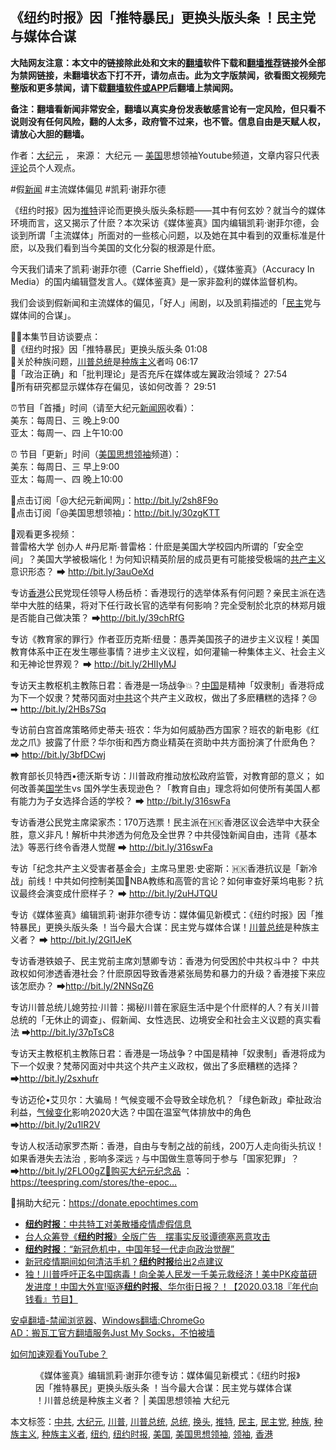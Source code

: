  <h2>《纽约时报》因「推特暴民」更换头版头条 ！民主党与媒体合谋</h2> <p class="notice"><b>大陆网友注意：本文中的链接除此处和文末的<a href="https://github.com/bannedbook/fanqiang" >翻墙</a>软件下载和<a href="https://github.com/killgcd/justmysocks/blob/master/README.md">翻墙推荐</a>链接外全部为禁网链接，未翻墙状态下打不开，请勿点击。此为文字版禁闻，欲看图文视频完整版和更多禁闻，请下载<a href="https://github.com/bannedbook/fanqiang">翻墙软件或APP</a>后翻墙上禁闻网。</p><p>备注：翻墙看新闻非常安全，翻墙以真实身份发表敏感言论有一定风险，但只看不说则没有任何风险，翻的人太多，政府管不过来，也不管。信息自由是天赋人权，请放心大胆的翻墙。</b></p>  <div class="entry"> <p>作者：<span class='wp_keywordlink_affiliate'><a href="http://www.epochtimes.com/" title="大纪元" target="_blank">大纪元</a></span> ， 来源： 大纪元 — <a href="https://www.bannedbook.org/bnews/tag/%e7%be%8e%e5%9b%bd/" class="st_tag internal_tag" rel="tag" title="标签 美国 下的日志">美国</a>思想领袖Youtube频道，文章内容只代表<span class='wp_keywordlink_affiliate'><a href="https://www.bannedbook.org/bnews/comments/" title="新闻评论" target="_blank">评论</a></span>员个人观点。</p> <figure></figure> <p>#假<span class='wp_keywordlink_affiliate'><a href="https://www.bannedbook.org/" title="新闻">新闻</a></span> #主流媒体偏见 #凯莉·谢菲尔德</p> <p>《纽约时报》因为<a href="https://www.bannedbook.org/bnews/tag/%e6%8e%a8%e7%89%b9/" class="st_tag internal_tag" rel="tag" title="标签 推特 下的日志">推特</a>评论而更换头版头条标题——其中有何玄妙？就当今的媒体环境而言，这又揭示了什麽？本次采访《媒体鉴真》国内编辑凯莉·谢菲尔德，会谈到所谓「主流媒体」所面对的一些核心问题，以及她在其中看到的双重标准是什麽，以及我们看到当今美国的文化分裂的根源是什麽。</p> <p>今天我们请来了凯莉·谢菲尔德（Carrie Sheffield），《媒体鉴真》（Accuracy In Media）的国内编辑暨发言人。《媒体鉴真》是一家非盈利的媒体监督机构。</p> <p>我们会谈到假新闻和主流媒体的偏见，「好人」闹剧，以及凯莉描述的「<a href="https://www.bannedbook.org/bnews/tag/%e6%b0%91%e4%b8%bb/" class="st_tag internal_tag" rel="tag" title="标签 民主 下的日志">民主</a>党与媒体间的合谋」。</p> <p>✍🏻本集节目访谈要点：<br /> 🌸《纽约时报》因「推特暴民」更换头版头条 01:08<br /> 🌸关於种族问题，<a href="https://www.bannedbook.org/bnews/tag/%e5%b7%9d%e6%99%ae/" class="st_tag internal_tag" rel="tag" title="标签 川普 下的日志">川普</a><a href="https://www.bannedbook.org/bnews/tag/%e6%80%bb%e7%bb%9f/" class="st_tag internal_tag" rel="tag" title="标签 总统 下的日志">总统</a>是<a href="https://www.bannedbook.org/bnews/tag/%E7%A7%8D%E6%97%8F%E4%B8%BB%E4%B9%89/" class="st_tag internal_tag" rel="tag" title="标签 种族主义 下的日志">种族主义</a>者吗 06:17<br /> 🌸「政治正确」和「批判理论」是否充斥在媒体或左翼政治领域？ 27:54<br /> 🌸所有研究都显示媒体存在偏见，该如何改善？ 29:51</p>  <p>⏰节目「首播」时间（请至大纪元<span class='wp_keywordlink_affiliate'><a href="https://www.bannedbook.org/" title="新闻网">新闻网</a></span>收看）：<br /> 美东：每周日、三 晚上9:00<br /> 亚太：每周一、四 上午10:00</p> <p>⏰ 节目「更新」时间（<a href="https://www.bannedbook.org/bnews/tag/%e7%be%8e%e5%9b%bd%e6%80%9d%e6%83%b3%e9%a2%86%e8%a2%96/" class="st_tag internal_tag" rel="tag" title="标签 美国思想领袖 下的日志">美国思想领袖</a>频道）：<br /> 美东：每周日、三 早上9:00<br /> 亚太：每周一、四 晚上10:00</p> <p>🔔点击订阅「@大纪元新闻网」：<a class="yt-uix-sessionlink" href="https://www.youtube.com/redirect?event=video_description&amp;v=33brDfOGYnA&amp;redir_token=lPRXcGAN91AShI0S2s0IMW6i6sZ8MTU4Nzk1OTU4NUAxNTg3ODczMTg1&amp;q=http%3A%2F%2Fbit.ly%2F2sh8F9o" target="_blank" rel="nofollow noopener" data-sessionlink="itct=CDEQ6TgYACITCJjKjcmYhekCFYr5OAYd4gYPQEjwxJmc3-G6u98B" data-target-new-window="True" data-url="/redirect?event=video_description&amp;v=33brDfOGYnA&amp;redir_token=lPRXcGAN91AShI0S2s0IMW6i6sZ8MTU4Nzk1OTU4NUAxNTg3ODczMTg1&amp;q=http%3A%2F%2Fbit.ly%2F2sh8F9o">http://bit.ly/2sh8F9o</a><br /> 💐点击订阅「@美国思想领袖」：<a class="yt-uix-sessionlink" href="https://www.youtube.com/redirect?event=video_description&amp;v=33brDfOGYnA&amp;redir_token=lPRXcGAN91AShI0S2s0IMW6i6sZ8MTU4Nzk1OTU4NUAxNTg3ODczMTg1&amp;q=http%3A%2F%2Fbit.ly%2F30zgKTT" target="_blank" rel="nofollow noopener" data-sessionlink="itct=CDEQ6TgYACITCJjKjcmYhekCFYr5OAYd4gYPQEjwxJmc3-G6u98B" data-target-new-window="True" data-url="/redirect?event=video_description&amp;v=33brDfOGYnA&amp;redir_token=lPRXcGAN91AShI0S2s0IMW6i6sZ8MTU4Nzk1OTU4NUAxNTg3ODczMTg1&amp;q=http%3A%2F%2Fbit.ly%2F30zgKTT">http://bit.ly/30zgKTT</a></p> <p>👏观看更多视频：<br /> 普雷格大学 创办人 #丹尼斯∙普雷格：什麽是美国大学校园内所谓的「安全空间」？美国大学被极端化！为何知识精英阶层的成员更有可能接受极端的<span class='wp_keywordlink'><a href="https://www.bannedbook.org/forum2/topic6177.html" title="《共产主义的终极目的》" target="_blank">共产主义</a></span>意识形态？ ➡ <a class="yt-uix-sessionlink" href="https://www.youtube.com/redirect?event=video_description&amp;v=33brDfOGYnA&amp;redir_token=lPRXcGAN91AShI0S2s0IMW6i6sZ8MTU4Nzk1OTU4NUAxNTg3ODczMTg1&amp;q=http%3A%2F%2Fbit.ly%2F3auOeXd" target="_blank" rel="nofollow noopener" data-sessionlink="itct=CDEQ6TgYACITCJjKjcmYhekCFYr5OAYd4gYPQEjwxJmc3-G6u98B" data-target-new-window="True" data-url="/redirect?event=video_description&amp;v=33brDfOGYnA&amp;redir_token=lPRXcGAN91AShI0S2s0IMW6i6sZ8MTU4Nzk1OTU4NUAxNTg3ODczMTg1&amp;q=http%3A%2F%2Fbit.ly%2F3auOeXd">http://bit.ly/3auOeXd</a></p> <p>专访<a href="https://www.bannedbook.org/bnews/tag/%e9%a6%99%e6%b8%af/" class="st_tag internal_tag" rel="tag" title="标签 香港 下的日志">香港</a>公民党现任领导人杨岳桥：香港现行的选举体系有何问题？亲民主派在选举中大胜的结果，将对下任行政长官的选举有何影响？完全受制於北京的林郑月娥是否能自己做决策？ ➡<a class="yt-uix-sessionlink" href="https://www.youtube.com/redirect?event=video_description&amp;v=33brDfOGYnA&amp;redir_token=lPRXcGAN91AShI0S2s0IMW6i6sZ8MTU4Nzk1OTU4NUAxNTg3ODczMTg1&amp;q=http%3A%2F%2Fbit.ly%2F39chRfG" target="_blank" rel="nofollow noopener" data-sessionlink="itct=CDEQ6TgYACITCJjKjcmYhekCFYr5OAYd4gYPQEjwxJmc3-G6u98B" data-target-new-window="True" data-url="/redirect?event=video_description&amp;v=33brDfOGYnA&amp;redir_token=lPRXcGAN91AShI0S2s0IMW6i6sZ8MTU4Nzk1OTU4NUAxNTg3ODczMTg1&amp;q=http%3A%2F%2Fbit.ly%2F39chRfG">http://bit.ly/39chRfG</a></p> <p>专访《教育家的罪行》作者亚历克斯‧纽曼：愚弄美国孩子的进步主义议程！美国教育体系中正在发生哪些事情？进步主义议程，如何灌输一种集体主义、社会主义和无神论世界观？ ➡ <a class="yt-uix-sessionlink" href="https://www.youtube.com/redirect?event=video_description&amp;v=33brDfOGYnA&amp;redir_token=lPRXcGAN91AShI0S2s0IMW6i6sZ8MTU4Nzk1OTU4NUAxNTg3ODczMTg1&amp;q=http%3A%2F%2Fbit.ly%2F2HIIyMJ" target="_blank" rel="nofollow noopener" data-sessionlink="itct=CDEQ6TgYACITCJjKjcmYhekCFYr5OAYd4gYPQEjwxJmc3-G6u98B" data-target-new-window="True" data-url="/redirect?event=video_description&amp;v=33brDfOGYnA&amp;redir_token=lPRXcGAN91AShI0S2s0IMW6i6sZ8MTU4Nzk1OTU4NUAxNTg3ODczMTg1&amp;q=http%3A%2F%2Fbit.ly%2F2HIIyMJ">http://bit.ly/2HIIyMJ</a></p>  <p>专访天主教枢机主教陈日君：香港是一场战争💥？<span class='wp_keywordlink_affiliate'><a href="https://www.bannedbook.org/" title="中国" target="_blank">中国</a></span>是精神「奴隶制」香港将成为下一个奴隶？梵蒂冈面对<a href="https://www.bannedbook.org/bnews/tag/%e4%b8%ad%e5%85%b1/" class="st_tag internal_tag" rel="tag" title="标签 中共 下的日志">中共</a>这个共产主义政权，做出了多麽糟糕的选择？😢 ➡ <a class="yt-uix-sessionlink" href="https://www.youtube.com/redirect?event=video_description&amp;v=33brDfOGYnA&amp;redir_token=lPRXcGAN91AShI0S2s0IMW6i6sZ8MTU4Nzk1OTU4NUAxNTg3ODczMTg1&amp;q=http%3A%2F%2Fbit.ly%2F2HBs7Sq" target="_blank" rel="nofollow noopener" data-sessionlink="itct=CDEQ6TgYACITCJjKjcmYhekCFYr5OAYd4gYPQEjwxJmc3-G6u98B" data-target-new-window="True" data-url="/redirect?event=video_description&amp;v=33brDfOGYnA&amp;redir_token=lPRXcGAN91AShI0S2s0IMW6i6sZ8MTU4Nzk1OTU4NUAxNTg3ODczMTg1&amp;q=http%3A%2F%2Fbit.ly%2F2HBs7Sq">http://bit.ly/2HBs7Sq</a></p> <p>专访前白宫首席策略师史蒂夫‧班农：华为如何威胁西方国家？班农的新电影《红龙之爪》披露了什麽？华尔街和西方商业精英在资助中共方面扮演了什麽角色？ ➡ <a class="yt-uix-sessionlink" href="https://www.youtube.com/redirect?event=video_description&amp;v=33brDfOGYnA&amp;redir_token=lPRXcGAN91AShI0S2s0IMW6i6sZ8MTU4Nzk1OTU4NUAxNTg3ODczMTg1&amp;q=http%3A%2F%2Fbit.ly%2F3bfDCwj" target="_blank" rel="nofollow noopener" data-sessionlink="itct=CDEQ6TgYACITCJjKjcmYhekCFYr5OAYd4gYPQEjwxJmc3-G6u98B" data-target-new-window="True" data-url="/redirect?event=video_description&amp;v=33brDfOGYnA&amp;redir_token=lPRXcGAN91AShI0S2s0IMW6i6sZ8MTU4Nzk1OTU4NUAxNTg3ODczMTg1&amp;q=http%3A%2F%2Fbit.ly%2F3bfDCwj">http://bit.ly/3bfDCwj</a></p> <p>教育部长贝特西•德沃斯专访：川普政府推动放松政府监管，对教育部的意义； 如何改善美<span class='wp_keywordlink'><a href="https://www.bannedbook.org/forum24/" title="国学传统文化禁书" target="_blank">国学</a></span>生vs 国外学生表现逊色？「教育自由」理念将如何使所有美国人都有能力为子女选择合适的学校？ ➡ <a class="yt-uix-sessionlink" href="https://www.youtube.com/redirect?event=video_description&amp;v=33brDfOGYnA&amp;redir_token=lPRXcGAN91AShI0S2s0IMW6i6sZ8MTU4Nzk1OTU4NUAxNTg3ODczMTg1&amp;q=http%3A%2F%2Fbit.ly%2F316swFa" target="_blank" rel="nofollow noopener" data-sessionlink="itct=CDEQ6TgYACITCJjKjcmYhekCFYr5OAYd4gYPQEjwxJmc3-G6u98B" data-target-new-window="True" data-url="/redirect?event=video_description&amp;v=33brDfOGYnA&amp;redir_token=lPRXcGAN91AShI0S2s0IMW6i6sZ8MTU4Nzk1OTU4NUAxNTg3ODczMTg1&amp;q=http%3A%2F%2Fbit.ly%2F316swFa">http://bit.ly/316swFa</a></p> <p>专访香港公民党主席梁家杰：170万选票！民主派在🇭🇰香港区议会选举中大获全胜，意义非凡！解析中共渗透为何危及全世界？中共侵蚀新闻自由，违背《基本法》等恶行终令香港人觉醒 ➡ <a class="yt-uix-sessionlink" href="https://www.youtube.com/redirect?event=video_description&amp;v=33brDfOGYnA&amp;redir_token=lPRXcGAN91AShI0S2s0IMW6i6sZ8MTU4Nzk1OTU4NUAxNTg3ODczMTg1&amp;q=http%3A%2F%2Fbit.ly%2F316swFa" target="_blank" rel="nofollow noopener" data-sessionlink="itct=CDEQ6TgYACITCJjKjcmYhekCFYr5OAYd4gYPQEjwxJmc3-G6u98B" data-target-new-window="True" data-url="/redirect?event=video_description&amp;v=33brDfOGYnA&amp;redir_token=lPRXcGAN91AShI0S2s0IMW6i6sZ8MTU4Nzk1OTU4NUAxNTg3ODczMTg1&amp;q=http%3A%2F%2Fbit.ly%2F316swFa">http://bit.ly/316swFa</a></p> <p>专访「纪念共产主义受害者基金会」主席马里恩·史密斯：🇭🇰香港抗议是「新冷战」前线！中共如何控制美国🏀NBA教练和高管的言论？如何审查好莱坞电影？抗议最终会演变成什麽样子？ ➡ <a class="yt-uix-sessionlink" href="https://www.youtube.com/redirect?event=video_description&amp;v=33brDfOGYnA&amp;redir_token=lPRXcGAN91AShI0S2s0IMW6i6sZ8MTU4Nzk1OTU4NUAxNTg3ODczMTg1&amp;q=http%3A%2F%2Fbit.ly%2F2uHJTQU" target="_blank" rel="nofollow noopener" data-sessionlink="itct=CDEQ6TgYACITCJjKjcmYhekCFYr5OAYd4gYPQEjwxJmc3-G6u98B" data-target-new-window="True" data-url="/redirect?event=video_description&amp;v=33brDfOGYnA&amp;redir_token=lPRXcGAN91AShI0S2s0IMW6i6sZ8MTU4Nzk1OTU4NUAxNTg3ODczMTg1&amp;q=http%3A%2F%2Fbit.ly%2F2uHJTQU">http://bit.ly/2uHJTQU</a></p> <p>专访《媒体鉴真》编辑凯莉·谢菲尔德专访：媒体偏见新模式：《纽约时报》因「推特暴民」更换头版头条 ！当今最大合谋：民主党与媒体合谋！<a href="https://www.bannedbook.org/bnews/tag/%E5%B7%9D%E6%99%AE%E6%80%BB%E7%BB%9F/" class="st_tag internal_tag" rel="tag" title="标签 川普总统 下的日志">川普总统</a>是种族主义者？ ➡ <a class="yt-uix-sessionlink" href="https://www.youtube.com/redirect?event=video_description&amp;v=33brDfOGYnA&amp;redir_token=lPRXcGAN91AShI0S2s0IMW6i6sZ8MTU4Nzk1OTU4NUAxNTg3ODczMTg1&amp;q=http%3A%2F%2Fbit.ly%2F2Gl1JeK" target="_blank" rel="nofollow noopener" data-sessionlink="itct=CDEQ6TgYACITCJjKjcmYhekCFYr5OAYd4gYPQEjwxJmc3-G6u98B" data-target-new-window="True" data-url="/redirect?event=video_description&amp;v=33brDfOGYnA&amp;redir_token=lPRXcGAN91AShI0S2s0IMW6i6sZ8MTU4Nzk1OTU4NUAxNTg3ODczMTg1&amp;q=http%3A%2F%2Fbit.ly%2F2Gl1JeK">http://bit.ly/2Gl1JeK</a></p>  <p>专访香港铁娘子、民主党前主席刘慧卿专访：香港为何受困於中共权斗中？ 中共政权如何渗透香港社会？什麽原因导致香港紧张局势和暴力的升级？香港接下来应该怎麽办？ ➡<a class="yt-uix-sessionlink" href="https://www.youtube.com/redirect?event=video_description&amp;v=33brDfOGYnA&amp;redir_token=lPRXcGAN91AShI0S2s0IMW6i6sZ8MTU4Nzk1OTU4NUAxNTg3ODczMTg1&amp;q=http%3A%2F%2Fbit.ly%2F2NNSqZ6" target="_blank" rel="nofollow noopener" data-sessionlink="itct=CDEQ6TgYACITCJjKjcmYhekCFYr5OAYd4gYPQEjwxJmc3-G6u98B" data-target-new-window="True" data-url="/redirect?event=video_description&amp;v=33brDfOGYnA&amp;redir_token=lPRXcGAN91AShI0S2s0IMW6i6sZ8MTU4Nzk1OTU4NUAxNTg3ODczMTg1&amp;q=http%3A%2F%2Fbit.ly%2F2NNSqZ6">http://bit.ly/2NNSqZ6</a></p> <p>专访川普总统儿媳劳拉·川普：揭秘川普在家庭生活中是个什麽样的人？有关川普总统的「无休止的调查」、假新闻、女性选民、边境安全和社会主义议题的真实看法 ➡<a class="yt-uix-sessionlink" href="https://www.youtube.com/redirect?event=video_description&amp;v=33brDfOGYnA&amp;redir_token=lPRXcGAN91AShI0S2s0IMW6i6sZ8MTU4Nzk1OTU4NUAxNTg3ODczMTg1&amp;q=http%3A%2F%2Fbit.ly%2F37pTsC8" target="_blank" rel="nofollow noopener" data-sessionlink="itct=CDEQ6TgYACITCJjKjcmYhekCFYr5OAYd4gYPQEjwxJmc3-G6u98B" data-target-new-window="True" data-url="/redirect?event=video_description&amp;v=33brDfOGYnA&amp;redir_token=lPRXcGAN91AShI0S2s0IMW6i6sZ8MTU4Nzk1OTU4NUAxNTg3ODczMTg1&amp;q=http%3A%2F%2Fbit.ly%2F37pTsC8">http://bit.ly/37pTsC8</a></p> <p>专访天主教枢机主教陈日君：香港是一场战争？中国是精神「奴隶制」香港将成为下一个奴隶？梵蒂冈面对中共这个共产主义政权，做出了多麽糟糕的选择？➡<a class="yt-uix-sessionlink" href="https://www.youtube.com/redirect?event=video_description&amp;v=33brDfOGYnA&amp;redir_token=lPRXcGAN91AShI0S2s0IMW6i6sZ8MTU4Nzk1OTU4NUAxNTg3ODczMTg1&amp;q=http%3A%2F%2Fbit.ly%2F2sxhufr" target="_blank" rel="nofollow noopener" data-sessionlink="itct=CDEQ6TgYACITCJjKjcmYhekCFYr5OAYd4gYPQEjwxJmc3-G6u98B" data-target-new-window="True" data-url="/redirect?event=video_description&amp;v=33brDfOGYnA&amp;redir_token=lPRXcGAN91AShI0S2s0IMW6i6sZ8MTU4Nzk1OTU4NUAxNTg3ODczMTg1&amp;q=http%3A%2F%2Fbit.ly%2F2sxhufr">http://bit.ly/2sxhufr</a></p> <p>专访迈伦•艾贝尔：大骗局！气候变暖不会导致全球危机？「绿色新政」牵扯政治利益，<span class='wp_keywordlink'><a href="https://www.bannedbook.org/bnews/ssgc/20180904/993719.html" title="《魔鬼在统治着我们的世界(23)：环保主义(上)》" target="_blank">气候变化</a></span>影响2020大选？中国在温室气体排放中的角色 ➡<a class="yt-uix-sessionlink" href="https://www.youtube.com/redirect?event=video_description&amp;v=33brDfOGYnA&amp;redir_token=lPRXcGAN91AShI0S2s0IMW6i6sZ8MTU4Nzk1OTU4NUAxNTg3ODczMTg1&amp;q=http%3A%2F%2Fbit.ly%2F2u1lR2V" target="_blank" rel="nofollow noopener" data-sessionlink="itct=CDEQ6TgYACITCJjKjcmYhekCFYr5OAYd4gYPQEjwxJmc3-G6u98B" data-target-new-window="True" data-url="/redirect?event=video_description&amp;v=33brDfOGYnA&amp;redir_token=lPRXcGAN91AShI0S2s0IMW6i6sZ8MTU4Nzk1OTU4NUAxNTg3ODczMTg1&amp;q=http%3A%2F%2Fbit.ly%2F2u1lR2V">http://bit.ly/2u1lR2V</a></p> <p>专访人权活动家罗杰斯：香港，自由与专制之战的前线，200万人走向街头抗议！如果香港失去法治﹐影响多深远﹖与中国做生意等同于参与「国家犯罪」？➡<a class="yt-uix-sessionlink" href="https://www.youtube.com/redirect?event=video_description&amp;v=33brDfOGYnA&amp;redir_token=lPRXcGAN91AShI0S2s0IMW6i6sZ8MTU4Nzk1OTU4NUAxNTg3ODczMTg1&amp;q=http%3A%2F%2Fbit.ly%2F2FLO0gZ%F0%9F%8E%81%E8%B3%BC%E8%B2%B7%E5%A4%A7%E7%B4%80%E5%85%83%E7%B4%80%E5%BF%B5%E5%93%81" target="_blank" rel="nofollow noopener" data-sessionlink="itct=CDEQ6TgYACITCJjKjcmYhekCFYr5OAYd4gYPQEjwxJmc3-G6u98B" data-target-new-window="True" data-url="/redirect?event=video_description&amp;v=33brDfOGYnA&amp;redir_token=lPRXcGAN91AShI0S2s0IMW6i6sZ8MTU4Nzk1OTU4NUAxNTg3ODczMTg1&amp;q=http%3A%2F%2Fbit.ly%2F2FLO0gZ%F0%9F%8E%81%E8%B3%BC%E8%B2%B7%E5%A4%A7%E7%B4%80%E5%85%83%E7%B4%80%E5%BF%B5%E5%93%81">http://bit.ly/2FLO0gZ🎁购买大纪元纪念品</a> ：<a class="yt-uix-sessionlink" href="https://www.youtube.com/redirect?event=video_description&amp;v=33brDfOGYnA&amp;redir_token=lPRXcGAN91AShI0S2s0IMW6i6sZ8MTU4Nzk1OTU4NUAxNTg3ODczMTg1&amp;q=https%3A%2F%2Fteespring.com%2Fstores%2Fthe-epoch-times" target="_blank" rel="nofollow noopener" data-sessionlink="itct=CDEQ6TgYACITCJjKjcmYhekCFYr5OAYd4gYPQEjwxJmc3-G6u98B" data-target-new-window="True" data-url="/redirect?event=video_description&amp;v=33brDfOGYnA&amp;redir_token=lPRXcGAN91AShI0S2s0IMW6i6sZ8MTU4Nzk1OTU4NUAxNTg3ODczMTg1&amp;q=https%3A%2F%2Fteespring.com%2Fstores%2Fthe-epoch-times">https://teespring.com/stores/the-epoc&#8230;</a></p> <p>💐捐助大纪元：<a class="yt-uix-sessionlink" href="https://www.youtube.com/redirect?event=video_description&amp;v=33brDfOGYnA&amp;redir_token=lPRXcGAN91AShI0S2s0IMW6i6sZ8MTU4Nzk1OTU4NUAxNTg3ODczMTg1&amp;q=https%3A%2F%2Fdonate.epochtimes.com" target="_blank" rel="nofollow noopener" data-sessionlink="itct=CDEQ6TgYACITCJjKjcmYhekCFYr5OAYd4gYPQEjwxJmc3-G6u98B" data-target-new-window="True" data-url="/redirect?event=video_description&amp;v=33brDfOGYnA&amp;redir_token=lPRXcGAN91AShI0S2s0IMW6i6sZ8MTU4Nzk1OTU4NUAxNTg3ODczMTg1&amp;q=https%3A%2F%2Fdonate.epochtimes.com">https://donate.epochtimes.com</a></p>  <ul class='op-related-articles' title='相关阅读'> <li><a href='https://www.bannedbook.org/bnews/headline/20200423/1317469.html' target='_blank'><b>纽约时报</b>：中共特工对美散播疫情虚假信息</a></li> <li><a href='https://www.bannedbook.org/bnews/headline/20200410/1310098.html' target='_blank'>台人众筹登《<b>纽约时报</b>》全版广告　摆事实反驳谭德塞恶意攻击</a></li> <li><a href='https://www.bannedbook.org/bnews/cbnews/20200402/1304822.html' target='_blank'><b>纽约时报</b>：“新冠危机中，中国年轻一代走向政治觉醒”</a></li> <li><a href='https://www.bannedbook.org/bnews/lifebaike/20200328/1302103.html' target='_blank'>新冠疫情期间如何清洁手机？<b>纽约时报</b>给出2点建议</a></li> <li><a href='https://www.bannedbook.org/bnews/taiwannews/20200318/1295976.html' target='_blank'>独！川普呼吁正名中国病毒！向全美人民发一千美元救经济！美中PK疫苗研发进度！中国大外宣!驱逐<b>纽约时报</b>、华尔街日报？！【2020.03.18『年代向钱看』节目】</a></li> </ul> <div class="texttj"> <a href="https://github.com/bannedbook/fanqiang/wiki/%E5%AE%89%E5%8D%93%E7%BF%BB%E5%A2%99-%E7%A6%81%E9%97%BB%E6%B5%8F%E8%A7%88%E5%99%A8" target="_blank">安卓翻墙-禁闻浏览器</a>、<a href="https://github.com/bannedbook/fanqiang/wiki/Chrome%E4%B8%80%E9%94%AE%E7%BF%BB%E5%A2%99%E5%8C%85" target="_blank">Windows翻墙:ChromeGo</a><br/> <a href="https://github.com/killgcd/justmysocks/blob/master/README.md" target="_blank">AD：搬瓦工官方翻墙服务Just My Socks，不怕被墙</a> </div><p><a href="https://www.bannedbook.org/bnews/topimagenews/20180409/925596.html" target="_blank" rel="noopener">如何加速观看YouTube？ </a></p> <figure class="op-interactive"><figcaption>《媒体鉴真》编辑凯莉·谢菲尔德专访：媒体偏见新模式：《纽约时报》因「推特暴民」更换头版头条 ！当今最大合谋：民主党与媒体合谋 ！川普总统是种族主义者？ | 美国思想领袖 大纪元</figcaption></figure> </p><a name='sharetosocial'></a>           </div><!--END ENTRY--> <div class="postfooter"> <div>本文标签：<a href="https://www.bannedbook.org/bnews/tag/%e4%b8%ad%e5%85%b1/" rel="tag">中共</a>, <a href="https://www.bannedbook.org/bnews/tag/%e5%a4%a7%e7%ba%aa%e5%85%83/" rel="tag">大纪元</a>, <a href="https://www.bannedbook.org/bnews/tag/%e5%b7%9d%e6%99%ae/" rel="tag">川普</a>, <a href="https://www.bannedbook.org/bnews/tag/%E5%B7%9D%E6%99%AE%E6%80%BB%E7%BB%9F/" rel="tag">川普总统</a>, <a href="https://www.bannedbook.org/bnews/tag/%e6%80%bb%e7%bb%9f/" rel="tag">总统</a>, <a href="https://www.bannedbook.org/bnews/tag/%E6%8D%A2%E5%A4%B4/" rel="tag">换头</a>, <a href="https://www.bannedbook.org/bnews/tag/%e6%8e%a8%e7%89%b9/" rel="tag">推特</a>, <a href="https://www.bannedbook.org/bnews/tag/%e6%b0%91%e4%b8%bb/" rel="tag">民主</a>, <a href="https://www.bannedbook.org/bnews/tag/%e6%b0%91%e4%b8%bb%e5%85%9a/" rel="tag">民主党</a>, <a href="https://www.bannedbook.org/bnews/tag/%E7%A7%8D%E6%97%8F/" rel="tag">种族</a>, <a href="https://www.bannedbook.org/bnews/tag/%E7%A7%8D%E6%97%8F%E4%B8%BB%E4%B9%89/" rel="tag">种族主义</a>, <a href="https://www.bannedbook.org/bnews/tag/%E7%A7%8D%E6%97%8F%E4%B8%BB%E4%B9%89%E8%80%85/" rel="tag">种族主义者</a>, <a href="https://www.bannedbook.org/bnews/tag/%e7%ba%bd%e7%ba%a6/" rel="tag">纽约</a>, <a href="https://www.bannedbook.org/bnews/tag/%e7%ba%bd%e7%ba%a6%e6%97%b6%e6%8a%a5/" rel="tag">纽约时报</a>, <a href="https://www.bannedbook.org/bnews/tag/%e7%be%8e%e5%9b%bd/" rel="tag">美国</a>, <a href="https://www.bannedbook.org/bnews/tag/%e7%be%8e%e5%9b%bd%e6%80%9d%e6%83%b3%e9%a2%86%e8%a2%96/" rel="tag">美国思想领袖</a>, <a href="https://www.bannedbook.org/bnews/tag/%E9%A2%86%E8%A2%96/" rel="tag">领袖</a>, <a href="https://www.bannedbook.org/bnews/tag/%e9%a6%99%e6%b8%af/" rel="tag">香港</a></div>  </div><!--END POSTFOOTER--> 